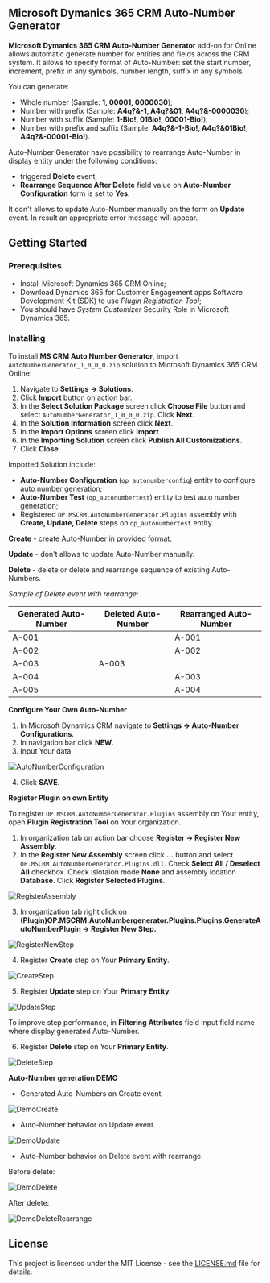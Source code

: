 ## Microsoft Dymanics 365 CRM Auto-Number Generator


**Microsoft Dymanics 365 CRM Auto-Number Generator** add-on for Online allows automatic generate number for entities and fields across the CRM system. 
It allows to specify format of Auto-Number: set the start number, increment, prefix in any symbols, number length, suffix in any symbols. 

You can generate:

- Whole number (Sample: **1, 00001, 0000030**);
- Number with prefix (Sample: **A4q?&-1, A4q?&01, A4q?&-0000030**);
- Number with suffix (Sample: **1-Bio!, 01Bio!, 00001-Bio!**);
- Number with prefix and suffix (Sample: **A4q?&-1-Bio!, A4q?&01Bio!, A4q?&-00001-Bio!**).

Auto-Number Generator have possibility to rearrange Auto-Number in display entity under the following conditions:
- triggered  **Delete** event;
- **Rearrange Sequence After Delete** field value on **Auto-Number Configuration** form is set to **Yes**. 

It don't allows to update Auto-Number manually on the form on **Update** event. In result an appropriate error message will appear.


## Getting Started

### Prerequisites

- Install Microsoft Dynamics 365 CRM Online;
- Download Dynamics 365 for Customer Engagement apps Software Development Kit (SDK) to use *Plugin Registration Tool*;
- You should have *System Customizer* Security Role in Microsoft Dynamics 365.


### Installing

To install **MS CRM Auto Number Generator**, import `AutoNumberGenerator_1_0_0_0.zip` solution to Microsoft Dynamics 365 CRM Online:

1. Navigate to **Settings -> Solutions**.
2. Click **Import** button on action bar.
3. In the **Select Solution Package** screen click **Choose File** button and select `AutoNumberGenerator_1_0_0_0.zip`. Click **Next**.
4. In the **Solution Information** screen click **Next**.
5. In the **Import Options** screen click **Import**.
6. In the **Importing Solution** screen click **Publish All Customizations**.
7. Click **Close**.

Imported Solution include:

- **Auto-Number Configuration** (`op_autonumberconfig`) entity to configure auto number generation;
- **Auto-Number Test** (`op_autonumbertest`) entity to test auto number generation;
- Registered `OP.MSCRM.AutoNumberGenerator.Plugins` assembly with **Create, Update, Delete** steps on `op_autonumbertest` entity.

**Create** - create Auto-Number in provided format.

**Update** - don't allows to update Auto-Number manually.

**Delete** - delete or delete and rearrange sequence of existing Auto-Numbers. 

*Sample of Delete event with rearrange:*

| Generated Auto-Number | Deleted Auto-Number | Rearranged Auto-Number |
| - | - | - |
| A-001 |  | A-001 |
| A-002 |  | A-002 |
| A-003 | A-003 |    |
| A-004 |  | A-003 |
| A-005 |  | A-004 |


**Configure Your Own Auto-Number**

1. In Microsoft Dynamics CRM navigate to **Settings -> Auto-Number Configurations**.
2. In navigation bar click **NEW**.
3. Input Your data.

![AutoNumberConfiguration](https://user-images.githubusercontent.com/31651093/55780182-0d931e00-5ab0-11e9-994f-9614e5fe596c.png)

4. Click **SAVE**.


**Register Plugin on own Entity**

To register `OP.MSCRM.AutoNumberGenerator.Plugins` assembly on Your entity, open **Plugin Registration Tool** on Your organization.
1. In organization tab on action bar choose **Register -> Register New Assembly**.
2. In the **Register New Assembly** screen click **...** button and select `OP.MSCRM.AutoNumberGenerator.Plugins.dll`. Check **Select All / Deselect All** checkbox. Check islotaion mode **None** and assembly location **Database**. Click **Register Selected Plugins**.

![RegisterAssembly](https://user-images.githubusercontent.com/31651093/55780196-0ec44b00-5ab0-11e9-854b-6ca85858e9f5.png)

3. In organization tab right click on **(Plugin)OP.MSCRM.AutoNumbergenerator.Plugins.Plugins.GenerateAutoNumberPlugin -> Register New Step.**

![RegisterNewStep](https://user-images.githubusercontent.com/31651093/55780197-0ec44b00-5ab0-11e9-970a-456d4b6ada15.png)

4. Register **Create** step on Your **Primary Entity**.

![CreateStep](https://user-images.githubusercontent.com/31651093/55780184-0e2bb480-5ab0-11e9-82df-527efbff899d.png)

5. Register **Update** step on Your **Primary Entity**.

![UpdateStep](https://user-images.githubusercontent.com/31651093/55780198-0f5ce180-5ab0-11e9-80fc-9ad7464dcb4c.png)

To improve step performance, in **Filtering Attributes** field input field name where display generated Auto-Number.

6. Register **Delete** step on Your **Primary Entity**.

![DeleteStep](https://user-images.githubusercontent.com/31651093/55780186-0e2bb480-5ab0-11e9-804f-016d9208dc2a.png)


**Auto-Number generation DEMO**

- Generated Auto-Numbers on Create event.

![DemoCreate](https://user-images.githubusercontent.com/31651093/56734663-20724780-676c-11e9-8c23-bec0237a57fa.png)


- Auto-Number behavior on Update event.

![DemoUpdate](https://user-images.githubusercontent.com/31651093/56734674-2cf6a000-676c-11e9-8409-f10098d7685e.png)


- Auto-Number behavior on Delete event with rearrange.

Before delete:

![DemoDelete](https://user-images.githubusercontent.com/31651093/56734680-31bb5400-676c-11e9-807d-064c5d2c525d.png)

After delete:

![DemoDeleteRearrange](https://user-images.githubusercontent.com/31651093/56734685-36800800-676c-11e9-8f5a-4aef5e17247c.png)


## License

This project is licensed under the MIT License - see the [LICENSE.md](https://github.com/ITFury/MSCRMAutoNumberGenerator/blob/master/LICENSE) file for details.
